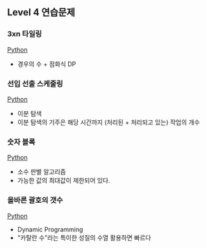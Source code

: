 ## Level 4 연습문제

### 3xn 타일링
[Python](./3xn%20타일링/solution.py)
- 경우의 수 + 점화식 DP

### 선입 선출 스케줄링
[Python](선입%20선출%20스케줄링/solution.py)
- 이분 탐색
- 이분 탐색의 기주은 해당 시간까지 (처리된 + 처리되고 있는) 작업의 개수

### 숫자 블록
[Python](숫자%20블록/solution.py)
- 소수 판별 알고리즘
- 가능한 값의 최대값이 제한되어 있다.

### 올바른 괄호의 갯수
[Python](올바른%20괄호의%20갯수/solution.py)
- Dynamic Programming
- "카탈란 수"라는 특이한 성질의 수열 활용하면 빠르다